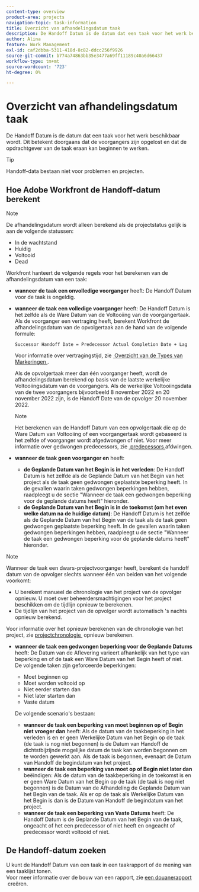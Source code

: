 ```yaml
---
content-type: overview
product-area: projects
navigation-topic: task-information
title: Overzicht van afhandelingsdatum taak
description: De Handoff Datum is de datum dat een taak voor het werk beschikbaar wordt. Dit betekent doorgaans dat de voorgangers zijn opgelost en dat de opdrachtgever van de taak eraan kan beginnen te werken.
author: Alina
feature: Work Management
exl-id: caf2dbba-5311-418d-8c82-ddcc256f9926
source-git-commit: b774a74863bb35e3477a69ff11189c40a6d66437
workflow-type: tm+mt
source-wordcount: '723'
ht-degree: 0%

---
```


# Overzicht van afhandelingsdatum taak

De Handoff Datum is de datum dat een taak voor het werk beschikbaar wordt. Dit betekent doorgaans dat de voorgangers zijn opgelost en dat de opdrachtgever van de taak eraan kan beginnen te werken.

>[!TIP]
>
>Handoff-data bestaan niet voor problemen en projecten.

## Hoe Adobe Workfront de Handoff-datum berekent

>[!NOTE]
>
>De afhandelingsdatum wordt alleen berekend als de projectstatus gelijk is aan de volgende statussen:
>
>* In de wachtstand
>* Huidig
>* Voltooid
>* Dead
>

Workfront hanteert de volgende regels voor het berekenen van de afhandelingsdatum van een taak:

* **wanneer de taak een onvolledige voorganger** heeft: De Handoff Datum voor de taak is ongeldig.
* **wanneer de taak een volledige voorganger** heeft: De Handoff Datum is het zelfde als de Ware Datum van de Voltooiing van de voorgangertaak. Als de voorganger een vertraging heeft, berekent Workfront de afhandelingsdatum van de opvolgertaak aan de hand van de volgende formule:

  `Successor Handoff Date = Predecessor Actual Completion Date + Lag`

  Voor informatie over vertragingstijd, zie [&#x200B; Overzicht van de Types van Markeringen &#x200B;](../use-prdcssrs/lag-types.md).

  Als de opvolgertaak meer dan één voorganger heeft, wordt de afhandelingsdatum berekend op basis van de laatste werkelijke Voltooiingsdatum van de voorgangers. Als de werkelijke Voltooiingsdata van de twee voorgangers bijvoorbeeld 8 november 2022 en 20 november 2022 zijn, is de Handoff Date van de opvolger 20 november 2022.

  >[!NOTE]
  >
  >   Het berekenen van de Handoff Datum van een opvolgertaak die op de Ware Datum van Voltooiing of een voorgangertaak wordt gebaseerd is het zelfde of voorganger wordt afgedwongen of niet. Voor meer informatie over gedwongen predecessors, zie [&#x200B; predecessors &#x200B;](../use-prdcssrs/enforced-predecessors.md) afdwingen.


* **wanneer de taak geen voorganger en** heeft:

   * **de Geplande Datum van het Begin is in het verleden**: De Handoff Datum is het zelfde als de Geplande Datum van het Begin van het project als de taak geen gedwongen geplaatste beperking heeft. In de gevallen waarin taken gedwongen beperkingen hebben, raadpleegt u de sectie &quot;Wanneer de taak een gedwongen beperking voor de geplande datums heeft&quot; hieronder.
   * **de Geplande Datum van het Begin is in de toekomst (om het even welke datum na de huidige datum)**: De Handoff Datum is het zelfde als de Geplande Datum van het Begin van de taak als de taak geen gedwongen geplaatste beperking heeft. In de gevallen waarin taken gedwongen beperkingen hebben, raadpleegt u de sectie &quot;Wanneer de taak een gedwongen beperking voor de geplande datums heeft&quot; hieronder.

>[!NOTE]
>
>Wanneer de taak een dwars-projectvoorganger heeft, berekent de handoff datum van de opvolger slechts wanneer één van beiden van het volgende voorkomt:
>
>* U berekent manueel de chronologie van het project van de opvolger opnieuw. U moet over beheerdersmachtigingen voor het project beschikken om de tijdlijn opnieuw te berekenen.
>* De tijdlijn van het project van de opvolger wordt automatisch &#39;s nachts opnieuw berekend.
>
>Voor informatie over het opnieuw berekenen van de chronologie van het project, zie [&#x200B; projectchronologie &#x200B;](../../../manage-work/projects/manage-projects/recalculate-project-timeline.md) opnieuw berekenen.

* **wanneer de taak een gedwongen beperking voor de Geplande Datums** heeft: De Datum van de Aflevering varieert afhankelijk van het type van beperking en of de taak een Ware Datum van het Begin heeft of niet.\
  De volgende taken zijn geforceerde beperkingen:

   * Moet beginnen op
   * Moet worden voltooid op
   * Niet eerder starten dan
   * Niet later starten dan
   * Vaste datum

  De volgende scenario&#39;s bestaan:

   * **wanneer de taak een beperking van moet beginnen op of Begin niet vroeger dan** heeft: Als de datum van de taakbeperking in het verleden is en er geen Werkelijke Datum van het Begin op de taak (de taak is nog niet begonnen) is de Datum van Handoff de dichtstbijzijnde mogelijke datum de taak kan worden begonnen om te worden gewerkt aan. Als de taak is begonnen, evenaart de Datum van Handoff de begindatum van het project.
   * **wanneer de taak een beperking van moet op of Begin niet later dan** beëindigen: Als de datum van de taakbeperking in de toekomst is en er geen Ware Datum van het Begin op de taak (de taak is nog niet begonnen) is de Datum van de Afhandeling de Geplande Datum van het Begin van de taak. Als er op de taak als Werkelijke Datum van het Begin is dan is de Datum van Handoff de begindatum van het project.
   * **wanneer de taak een beperking van Vaste Datums** heeft: De Handoff Datum is de Geplande Datum van het Begin van de taak, ongeacht of het een predecessor of niet heeft en ongeacht of predecessor wordt voltooid of niet.

<!--these are old descriptions, edited by Anna As. on August 25, 2023 in this issue - https://experience.adobe.com/#/@adobeinternalworkfront/so:hub-Hub/workfront/issue/64c0032500018fabd4fc484167eb10dc/updates
   * When the task has a constraint of Must Start On or Start No Earlier Than, the Handoff Date is the Constraint date, unless there is an Actual Start Date on the task. If there is an Actual Start Date on the task, the Handoff Date is the Actual Completion Date of the predecessor.
   * When the task has a constraint of Must Finish On or Start No Later Than, the Handoff Date is always the Actual Completion Date of the predecessor, regardless of whether there is an Actual Start Date on the task or not. 
   * When the task has a constraint of Fixed Dates, the Handoff Date is the Planned Start Date of the task, regardless of whether it has a predecessor or not and regardless of whether the predecessor is completed or not.

-->

## De Handoff-datum zoeken

U kunt de Handoff Datum van een taak in een taakrapport of de mening van een taaklijst tonen.\
Voor meer informatie over de bouw van een rapport, zie [&#x200B; een douanerapport &#x200B;](../../../reports-and-dashboards/reports/creating-and-managing-reports/create-custom-report.md) creëren.
